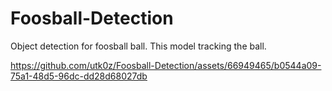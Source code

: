 # Foosball-Detection
Object detection for foosball ball. This model tracking the ball.


https://github.com/utk0z/Foosball-Detection/assets/66949465/b0544a09-75a1-48d5-96dc-dd28d68027db

